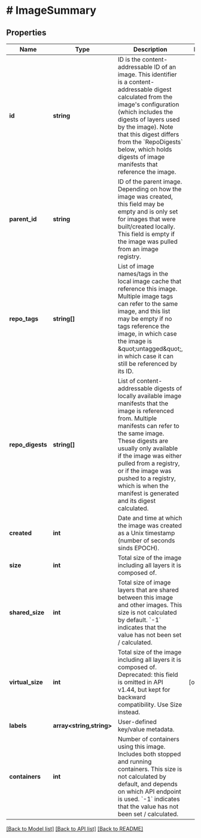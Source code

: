 # # ImageSummary

## Properties

Name | Type | Description | Notes
------------ | ------------- | ------------- | -------------
**id** | **string** | ID is the content-addressable ID of an image.  This identifier is a content-addressable digest calculated from the image&#39;s configuration (which includes the digests of layers used by the image).  Note that this digest differs from the &#x60;RepoDigests&#x60; below, which holds digests of image manifests that reference the image. |
**parent_id** | **string** | ID of the parent image.  Depending on how the image was created, this field may be empty and is only set for images that were built/created locally. This field is empty if the image was pulled from an image registry. |
**repo_tags** | **string[]** | List of image names/tags in the local image cache that reference this image.  Multiple image tags can refer to the same image, and this list may be empty if no tags reference the image, in which case the image is \&quot;untagged\&quot;, in which case it can still be referenced by its ID. |
**repo_digests** | **string[]** | List of content-addressable digests of locally available image manifests that the image is referenced from. Multiple manifests can refer to the same image.  These digests are usually only available if the image was either pulled from a registry, or if the image was pushed to a registry, which is when the manifest is generated and its digest calculated. |
**created** | **int** | Date and time at which the image was created as a Unix timestamp (number of seconds sinds EPOCH). |
**size** | **int** | Total size of the image including all layers it is composed of. |
**shared_size** | **int** | Total size of image layers that are shared between this image and other images.  This size is not calculated by default. &#x60;-1&#x60; indicates that the value has not been set / calculated. |
**virtual_size** | **int** | Total size of the image including all layers it is composed of.  Deprecated: this field is omitted in API v1.44, but kept for backward compatibility. Use Size instead. | [optional]
**labels** | **array<string,string>** | User-defined key/value metadata. |
**containers** | **int** | Number of containers using this image. Includes both stopped and running containers.  This size is not calculated by default, and depends on which API endpoint is used. &#x60;-1&#x60; indicates that the value has not been set / calculated. |

[[Back to Model list]](../../README.md#models) [[Back to API list]](../../README.md#endpoints) [[Back to README]](../../README.md)
